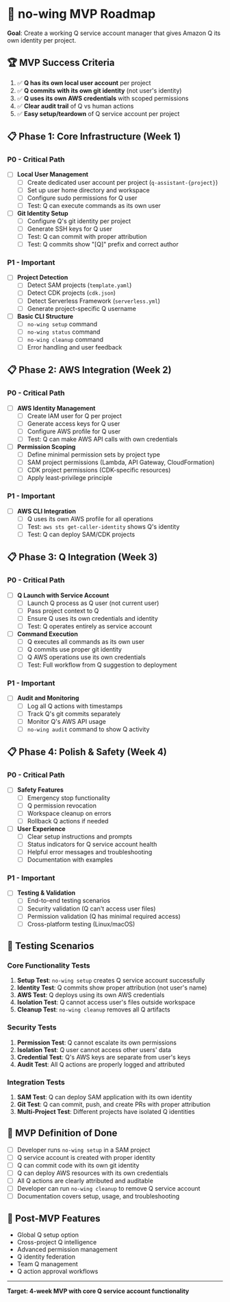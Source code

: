 # 🎯 no-wing MVP Roadmap

**Goal**: Create a working Q service account manager that gives Amazon Q its own identity per project.

## 🏆 MVP Success Criteria

1. ✅ **Q has its own local user account** per project
2. ✅ **Q commits with its own git identity** (not user's identity)
3. ✅ **Q uses its own AWS credentials** with scoped permissions
4. ✅ **Clear audit trail** of Q vs human actions
5. ✅ **Easy setup/teardown** of Q service account per project

## 📋 Phase 1: Core Infrastructure (Week 1)

### P0 - Critical Path
- [ ] **Local User Management**
  - [ ] Create dedicated user account per project (`q-assistant-{project}`)
  - [ ] Set up user home directory and workspace
  - [ ] Configure sudo permissions for Q user
  - [ ] Test: Q can execute commands as its own user

- [ ] **Git Identity Setup**
  - [ ] Configure Q's git identity per project
  - [ ] Generate SSH keys for Q user
  - [ ] Test: Q can commit with proper attribution
  - [ ] Test: Q commits show "[Q]" prefix and correct author

### P1 - Important
- [ ] **Project Detection**
  - [ ] Detect SAM projects (`template.yaml`)
  - [ ] Detect CDK projects (`cdk.json`) 
  - [ ] Detect Serverless Framework (`serverless.yml`)
  - [ ] Generate project-specific Q username

- [ ] **Basic CLI Structure**
  - [ ] `no-wing setup` command
  - [ ] `no-wing status` command
  - [ ] `no-wing cleanup` command
  - [ ] Error handling and user feedback

## 📋 Phase 2: AWS Integration (Week 2)

### P0 - Critical Path
- [ ] **AWS Identity Management**
  - [ ] Create IAM user for Q per project
  - [ ] Generate access keys for Q user
  - [ ] Configure AWS profile for Q user
  - [ ] Test: Q can make AWS API calls with own credentials

- [ ] **Permission Scoping**
  - [ ] Define minimal permission sets by project type
  - [ ] SAM project permissions (Lambda, API Gateway, CloudFormation)
  - [ ] CDK project permissions (CDK-specific resources)
  - [ ] Apply least-privilege principle

### P1 - Important
- [ ] **AWS CLI Integration**
  - [ ] Q uses its own AWS profile for all operations
  - [ ] Test: `aws sts get-caller-identity` shows Q's identity
  - [ ] Test: Q can deploy SAM/CDK projects

## 📋 Phase 3: Q Integration (Week 3)

### P0 - Critical Path
- [ ] **Q Launch with Service Account**
  - [ ] Launch Q process as Q user (not current user)
  - [ ] Pass project context to Q
  - [ ] Ensure Q uses its own credentials and identity
  - [ ] Test: Q operates entirely as service account

- [ ] **Command Execution**
  - [ ] Q executes all commands as its own user
  - [ ] Q commits use proper git identity
  - [ ] Q AWS operations use its own credentials
  - [ ] Test: Full workflow from Q suggestion to deployment

### P1 - Important
- [ ] **Audit and Monitoring**
  - [ ] Log all Q actions with timestamps
  - [ ] Track Q's git commits separately
  - [ ] Monitor Q's AWS API usage
  - [ ] `no-wing audit` command to show Q activity

## 📋 Phase 4: Polish & Safety (Week 4)

### P0 - Critical Path
- [ ] **Safety Features**
  - [ ] Emergency stop functionality
  - [ ] Q permission revocation
  - [ ] Workspace cleanup on errors
  - [ ] Rollback Q actions if needed

- [ ] **User Experience**
  - [ ] Clear setup instructions and prompts
  - [ ] Status indicators for Q service account health
  - [ ] Helpful error messages and troubleshooting
  - [ ] Documentation with examples

### P1 - Important
- [ ] **Testing & Validation**
  - [ ] End-to-end testing scenarios
  - [ ] Security validation (Q can't access user files)
  - [ ] Permission validation (Q has minimal required access)
  - [ ] Cross-platform testing (Linux/macOS)

## 🧪 Testing Scenarios

### Core Functionality Tests
1. **Setup Test**: `no-wing setup` creates Q service account successfully
2. **Identity Test**: Q commits show proper attribution (not user's name)
3. **AWS Test**: Q deploys using its own AWS credentials
4. **Isolation Test**: Q cannot access user's files outside workspace
5. **Cleanup Test**: `no-wing cleanup` removes all Q artifacts

### Security Tests
1. **Permission Test**: Q cannot escalate its own permissions
2. **Isolation Test**: Q user cannot access other users' data
3. **Credential Test**: Q's AWS keys are separate from user's keys
4. **Audit Test**: All Q actions are properly logged and attributed

### Integration Tests
1. **SAM Test**: Q can deploy SAM application with its own identity
2. **Git Test**: Q can commit, push, and create PRs with proper attribution
3. **Multi-Project Test**: Different projects have isolated Q identities

## 🎯 MVP Definition of Done

- [ ] Developer runs `no-wing setup` in a SAM project
- [ ] Q service account is created with proper identity
- [ ] Q can commit code with its own git identity
- [ ] Q can deploy AWS resources with its own credentials
- [ ] All Q actions are clearly attributed and auditable
- [ ] Developer can run `no-wing cleanup` to remove Q service account
- [ ] Documentation covers setup, usage, and troubleshooting

## 🚀 Post-MVP Features

- Global Q setup option
- Cross-project Q intelligence
- Advanced permission management
- Q identity federation
- Team Q management
- Q action approval workflows

---

**Target: 4-week MVP with core Q service account functionality**
